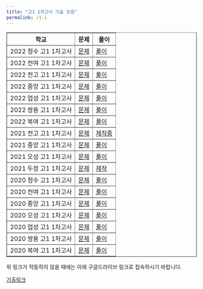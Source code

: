 ```yaml
---
title: "고1 1차고사 기출 모음"
permalink: /1-1
---
```

<table border="1">
<th>학교</th> <th>문제</th> <th>풀이</th> 
  <tr>
	<td>2022 청수 고1 1차고사</td>
    <td><a href="/pdf/test1st/2022 청수 고1 1차고사.pdf">문제</a></td>
    <td><a href="/pdf/test1st/%5B풀이%5D 2022 청수 고1 1차고사.pdf">풀이</a></td>
  </tr>
    <tr>
	<td>2022 천여 고1 1차고사</td>
    <td><a href="/pdf/test1st/2022 천여 고1 1차고사.pdf">문제</a></td>
    <td><a href="/pdf/test1st/%5B풀이%5D 2022 천여 고1 1차고사.pdf">풀이</a></td>
  </tr>
    <tr>
	<td>2022 천고 고1 1차고사</td>
    <td><a href="/pdf/test1st/2022 천고 고1 1차고사.pdf">문제</a></td>
    <td><a href="/pdf/test1st/%5B풀이%5D 2022 천고 고1 1차고사.pdf">풀이</a></td>
  </tr>
    <tr>
	<td>2022 중앙 고1 1차고사</td>
    <td><a href="/pdf/test1st/2022 중앙 고1 1차고사.pdf">문제</a></td>
    <td><a href="/pdf/test1st/%5B풀이%5D 2022 중앙 고1 1차고사.pdf">풀이</a></td>
  </tr>
    <tr>
	<td>2022 업성 고1 1차고사</td>
    <td><a href="/pdf/test1st/2022 업성 고1 1차고사.pdf">문제</a></td>
    <td><a href="/pdf/test1st/%5B풀이%5D 2022 업성 고1 1차고사.pdf">풀이</a></td>
  </tr>
    <tr>
	<td>2022 쌍용 고1 1차고사</td>
    <td><a href="/pdf/test1st/2022 쌍용 고1 1차고사.pdf">문제</a></td>
    <td><a href="/pdf/test1st/%5B풀이%5D 2022 쌍용 고1 1차고사.pdf">풀이</a></td>
  </tr>
    <tr>
	<td>2022 북여 고1 1차고사</td>
    <td><a href="/pdf/test1st/2022 북여 고1 1차고사.pdf">문제</a></td>
    <td><a href="/pdf/test1st/%5B풀이%5D 2022 북여 고1 1차고사.pdf">풀이</a></td>
  </tr>
    <tr>
	<td>2021 천고 고1 1차고사</td>
    <td><a href="/pdf/test1st/2021 천고 고1 1차고사.pdf">문제</a></td>
    <td><a href="/pdf/test1st/%5B풀이%5D 2021 천고 고1 1차고사.pdf">제작중</a></td>
  </tr>
    <tr>
	<td>2021 중앙 고1 1차고사</td>
    <td><a href="/pdf/test1st/2021 중앙 고1 1차고사.pdf">문제</a></td>
    <td><a href="/pdf/test1st/%5B풀이%5D 2021 중앙 고1 1차고사.pdf">풀이</a></td>
  </tr>
    <tr>
	<td>2021 오성 고1 1차고사</td>
    <td><a href="/pdf/test1st/2021 오성 고1 1차고사.pdf">문제</a></td>
    <td><a href="/pdf/test1st/%5B풀이%5D 2021 오성 고1 1차고사.pdf">풀이</a></td>
  </tr>
    <tr>
	<td>2021 두정 고1 1차고사</td>
    <td><a href="/pdf/test1st/2021 두정 고1 1차고사.pdf">문제</a></td>
    <td><a href="/pdf/test1st/%5B풀이%5D 2021 두정 고1 1차고사.pdf">제작</a></td>
  </tr>
    <tr>
	<td>2020 청수 고1 1차고사</td>
    <td><a href="/pdf/test1st/2020 청수 고1 1차고사.pdf">문제</a></td>
    <td><a href="/pdf/test1st/%5B풀이%5D 2020 청수 고1 1차고사.pdf">풀이</a></td>
  </tr>
    <tr>
	<td>2020 천여 고1 1차고사</td>
    <td><a href="/pdf/test1st/2020 천여 고1 1차고사.pdf">문제</a></td>
    <td><a href="/pdf/test1st/%5B풀이%5D 2020 천여 고1 1차고사.pdf">풀이</a></td>
  </tr>
    <tr>
	<td>2020 중앙 고1 1차고사</td>
    <td><a href="/pdf/test1st/2020 중앙 고1 1차고사.pdf">문제</a></td>
    <td><a href="/pdf/test1st/%5B풀이%5D 2020 중앙 고1 1차고사.pdf">풀이</a></td>
  </tr>
    <tr>
	<td>2020 오성 고1 1차고사</td>
    <td><a href="/pdf/test1st/2020 오성 고1 1차고사.pdf">문제</a></td>
    <td><a href="/pdf/test1st/%5B풀이%5D 2020 오성 고1 1차고사.pdf">풀이</a></td>
  </tr>
    <tr>
	<td>2020 업성 고1 1차고사</td>
    <td><a href="/pdf/test1st/2020 업성 고1 1차고사.pdf">문제</a></td>
    <td><a href="/pdf/test1st/%5B풀이%5D 2020 업성 고1 1차고사.pdf">풀이</a></td>
  </tr>
    <tr>
	<td>2020 쌍용 고1 1차고사</td>
    <td><a href="/pdf/test1st/2020 쌍용 고1 1차고사.pdf">문제</a></td>
    <td><a href="/pdf/test1st/%5B풀이%5D 2020 쌍용 고1 1차고사.pdf">풀이</a></td>
  </tr>
    <tr>
	<td>2020 북여 고1 1차고사</td>
    <td><a href="/pdf/test1st/2020 북여 고1 1차고사.pdf">문제</a></td>
    <td><a href="/pdf/test1st/%5B풀이%5D 2020 북여 고1 1차고사.pdf">풀이</a></td>
  </tr>
   </table>

위 링크가 작동하지 않을 때에는 아래 구글드라이브 링크로 접속하시기 바랍니다.

[기출링크](https://drive.google.com/drive/folders/1UGlk_cz3JxXd47V4J7xAkEuPP_U67GFC?usp=sharing)